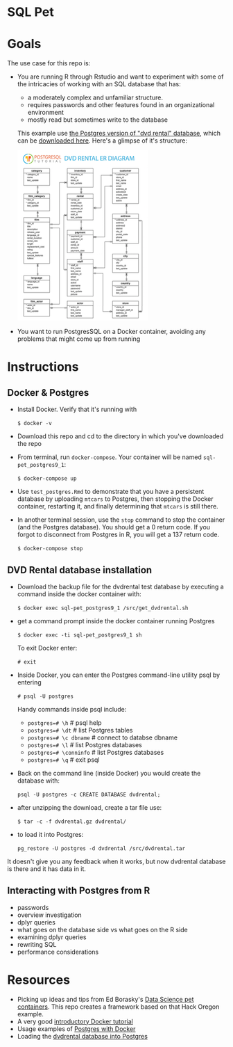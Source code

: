 SQL Pet
=======

# Goals

The use case for this repo is:

* You are running R through Rstudio and want to experiment with some of the intricacies of working with an SQL database that has:
    + a moderately complex and unfamiliar structure. 
    + requires passwords and other features found in an organizational environment
    + mostly read but sometimes write to the database

    This example use [the Postgres version of "dvd rental" database](http://www.postgresqltutorial.com/postgresql-sample-database/), which can be  [downloaded here](http://www.postgresqltutorial.com/wp-content/uploads/2017/10/dvdrental.zip).  Here's a glimpse of it's structure:
    
    ![Entity Relationship diagram for the dvdrental database](fig/dvdrental-er-diagram.png)

* You want to run PostgresSQL on a Docker container, avoiding any problems that might come up from running 

# Instructions

## Docker & Postgres

* Install Docker. Verify that it's running with

     `$ docker -v`

* Download this repo and cd to the directory in which you've downloaded the repo

* From terminal, run `docker-compose`. Your container will be named `sql-pet_postgres9_1`: 

     `$ docker-compose up`

* Use `test_postgres.Rmd` to demonstrate that you have a persistent database by uploading `mtcars` to Postgres, then stopping the Docker container, restarting it, and finally determining that `mtcars` is still there.

* In another terminal session, use the `stop` command to stop the container (and the Postgres database).  You should get a 0 return code.  If you forgot to disconnect from Postgres in R, you will get a 137 return code.

    `$ docker-compose stop`

## DVD Rental database installation

* Download the backup file for the dvdrental test database by executing a command inside the docker container with:

   `$ docker exec sql-pet_postgres9_1 /src/get_dvdrental.sh`

* get a command prompt inside the docker container running Postgres

    `$ docker exec -ti sql-pet_postgres9_1 sh`

    To exit Docker enter:

    `# exit`

* Inside Docker, you can enter the Postgres command-line utility psql by entering 

    `# psql -U postgres`

    Handy commands inside psql include:

    + `postgres=# \h`          # psql help
    + `postgres=# \dt`         # list Postgres tables
    + `postgres=# \c dbname`   # connect to databse dbname
    + `postgres=# \l`          # list Postgres databases
    + `postgres=# \conninfo`   # list Postgres databases
    + `postgres=# \q`          # exit psql

* Back on the command line (inside Docker) you would create the database with:

    `psql -U postgres -c CREATE DATABASE dvdrental;`

* after unzipping the download, create a tar file use:

    `$ tar -c -f dvdrental.gz dvdrental/`

* to load it into Postgres:

    `pg_restore -U postgres -d dvdrental /src/dvdrental.tar`

It doesn't give you any feedback when it works, but now dvdrental database is there and it has data in it.

## Interacting with Postgres from R

* passwords
* overview investigation
* dplyr queries
* what goes on the database side vs what goes on the R side
* examining dplyr queries
* rewriting SQL
* performance considerations

# Resources

* Picking up ideas and tips from Ed Borasky's [Data Science pet containers]( https://github.com/hackoregon/data-science-pet-containers).  This repo creates a framework based on that Hack Oregon example.
* A very good [introductory Docker tutorial](https://docker-curriculum.com/)
* Usage examples of [Postgres with Docker](https://amattn.com/p/tutorial_postgresql_usage_examples_with_docker.html)
* Loading the [dvdrental database into Postgres](http://www.postgresqltutorial.com/load-postgresql-sample-database/)
